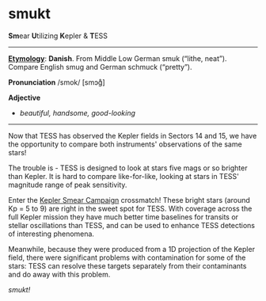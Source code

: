 # smukt
**Sm**ear **U**tilizing **K**epler &amp; **T**ESS


------------

   [**Etymology**](https://en.wiktionary.org/wiki/smuk):
   **Danish**. From Middle Low German smuk (“lithe, neat”). Compare English smug and German schmuck (“pretty”).


   **Pronunciation**
   /smok/ [smɔɡ̊]

   **Adjective**
   - *beautiful, handsome, good-looking*

------------

Now that TESS has observed the Kepler fields in Sectors 14 and 15, we have the opportunity to compare both instruments' observations of the same stars!

The trouble is - TESS is designed to look at stars five mags or so brighter than Kepler. It is hard to compare like-for-like, looking at stars in TESS' magnitude range of peak sensitivity.

Enter the [Kepler Smear Campaign](https://github.com/benjaminpope/smearcampaign/) crossmatch! These bright stars (around Kp = 5 to 9) are right in the sweet spot for TESS. With coverage across the full Kepler mission they have much better time baselines for transits or stellar oscillations than TESS, and can be used to enhance TESS detections of interesting phenomena.

Meanwhile, because they were produced from a 1D projection of the Kepler field, there were significant problems with contamination for some of the stars: TESS can resolve these targets separately from their contaminants and do away with this problem.

*smukt!*